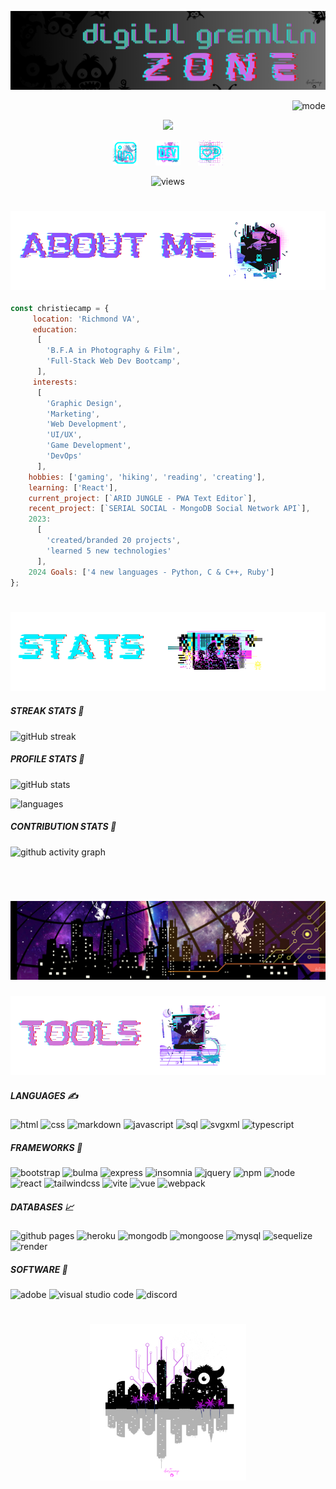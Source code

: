 ![banner](./gremlicious/header.png)

<p align="right">
  <img alt="mode" src="https://img.shields.io/badge/view-darkmode-black.svg?&logo=Github&logoColor=white" >
</p>

<p align="center">
  <img src="https://readme-typing-svg.demolab.com/?lines=hello+there+:);welcome+gremlins&center=true">
</p>

<p align="center">
  <a href="https://www.linkedin.com/in/christiecamphoto/"><img width="40px" alt="linkedin" title="linkedin" src="./gremlicious/linkedin.png"/></a>
  &#8287;&#8287;&#8287;&#8287;&#8287;
  <a href="https://dev.to/christiecamp"><img width="40px" alt="dev.to" title="christiecamp dev.to" src="./gremlicious/dev.png"></a>
  &#8287;&#8287;&#8287;&#8287;&#8287;
  <a href="https://ko-fi.com/christiecamp"><img width="40px" alt="ko-fi" title="buy me a coffee" src="./gremlicious/kofi.png"/></a>
</p>

<p align="center">
  <img alt="views" src="https://komarev.com/ghpvc/?username=christiecamp&style=flat-square&color=blueviolet" >
</p>

#

### ![about](./gremlicious/1.png)

```javascript
const christiecamp = {
     location: 'Richmond VA',
     education: 
      [
        'B.F.A in Photography & Film',
        'Full-Stack Web Dev Bootcamp',
      ],
     interests: 
      [
        'Graphic Design', 
        'Marketing', 
        'Web Development', 
        'UI/UX', 
        'Game Development', 
        'DevOps'
      ],
    hobbies: ['gaming', 'hiking', 'reading', 'creating'],
    learning: ['React'],
    current_project: [`ARID JUNGLE - PWA Text Editor`],
    recent_project: [`SERIAL SOCIAL - MongoDB Social Network API`],
    2023: 
      [
        'created/branded 20 projects',
        'learned 5 new technologies'
      ],
    2024 Goals: ['4 new languages - Python, C & C++, Ruby']
};
```

#

### ![stats](./gremlicious/2.png)

##### STREAK STATS 🤖
![gitHub streak](https://streak-stats.demolab.com/?user=christiecamp&theme=synthwave)

##### PROFILE STATS 👤
![gitHub stats](https://github-readme-stats.vercel.app/api?username=christiecamp&show_icons=true&theme=synthwave) 

![languages](https://github-readme-stats.vercel.app/api/top-langs?username=christiecamp&show_icons=true&locale=en&layout=compact&theme=synthwave)

##### CONTRIBUTION STATS 👥
![github activity graph](https://github-readme-activity-graph.vercel.app/graph?username=christiecamp&theme=synthwave)
<br>

#
<br>

![banner](./gremlicious/attack.png)



### ![tools](./gremlicious/3.png)

<!-- languages -->

##### LANGUAGES  ✍️

![html](https://img.shields.io/badge/HTML-E34F26.svg?logo=html5&logoColor=white)
![css](https://img.shields.io/badge/CSS-1572B6.svg?logo=css3&logoColor=white)
![markdown](https://img.shields.io/badge/Markdown-000000.svg?logo=markdown&logoColor=white)
![javascript](https://img.shields.io/badge/JavaScript-F7DF1E.svg?logo=javascript&logoColor=white)
![sql](https://custom-icon-badges.demolab.com/badge/SQL-025E8C.svg?logo=database&logoColor=white)
![svgxml](https://img.shields.io/badge/SVG%2BXML-e0982c.svg?logo=svg&logoColor=white)
![typescript](https://img.shields.io/badge/TypeScript-007ACC.svg?logo=typescript&logoColor=white)


<!-- frameworks -->

##### FRAMEWORKS 🧮

![bootstrap](https://img.shields.io/badge/Bootstrap-7952B3.svg?logo=bootstrap&logoColor=white)
![bulma](https://img.shields.io/badge/bulma-00D0B1.svg?&logo=bulma&logoColor=white)
![express](https://img.shields.io/badge/Express.js-404d59.svg?logo=express&logoColor=white)
![insomnia](https://img.shields.io/badge/Insomnia-black?style&logo=insomnia&logoColor=5849BE)
![jquery](https://img.shields.io/badge/jquery-%230769AD.svg?style&logo=jquery&logoColor=white)
![npm](https://img.shields.io/badge/NPM-%23CB3837.svg?&logo=npm&logoColor=white)
![node](https://img.shields.io/badge/Node.js-6DA55F.svg?&logo=node.js&logoColor=white)
![react](https://img.shields.io/badge/React-20232a.svg?logo=react&logoColor=white)
![tailwindcss](https://img.shields.io/badge/tailwindcss-%2338B2AC.svg?&logo=tailwind-css&logoColor=white)
![vite](https://img.shields.io/badge/Vite-%23646CFF.svg?&logo=vite&logoColor=white)
![vue](https://img.shields.io/badge/Vue.js-%2335495e.svg?&logo=vuedotjs&logoColor=%234FC08D)
![webpack](https://img.shields.io/badge/Webpack-%238DD6F9.svg?&logo=webpack&logoColor=black)

<!-- databases -->

##### DATABASES 📈

![github pages](https://img.shields.io/badge/GitHub%20Pages-327FC7.svg?logo=github&logoColor=white)
![heroku](https://img.shields.io/badge/Heroku-430098.svg?logo=heroku&logoColor=white)
![mongodb](https://img.shields.io/badge/MongoDB-4ea94b.svg?logo=mongodb&logoColor=white)
![mongoose](https://img.shields.io/badge/Mongoose-20232a.svg?logo=mongoose&logoColor=%2361DAFB)
![mysql](https://img.shields.io/badge/MySQL-00f.svg?logo=mysql&logoColor=white)
![sequelize](https://img.shields.io/badge/Sequelize-52B0E7?&logo=Sequelize&logoColor=white)
![render](https://img.shields.io/badge/Render-00979D.svg?logo=render&logoColor=white)


<!-- software -->

##### SOFTWARE 💾

![adobe](https://img.shields.io/badge/Adobe-FF0000.svg?logo=adobe&logoColor=white)
![visual studio code](https://img.shields.io/badge/Visual%20Studio%20Code-0078d7.svg?logo=visual-studio-code&logoColor=white)
![discord](https://img.shields.io/badge/-Discord-5865F2.svg?logo=discord&logoColor=white)


#

<p align="center">
<a href="https://www.christiecamp.com"><img height= 250px src ="./gremlicious/logo.png"></a>
</p>

